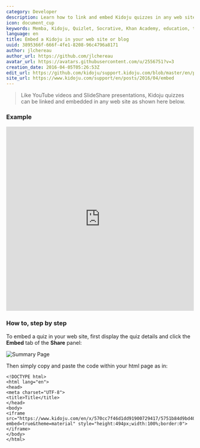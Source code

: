 ```yaml
---
category: Developer
description: Learn how to link and embed Kidoju quizzes in any web site like a YouTube video,
icon: document_cup
keywords: Memba, Kidoju, Quizlet, Socrative, Khan Academy, education, tablets, teach, learn, knowledge, quiz, test, link, embed
language: en
title: Embed a Kidoju in your web site or blog
uuid: 3895366f-666f-4fe1-8208-96c4796a8171
author: jlchereau
author_url: https://github.com/jlchereau
avatar_url: https://avatars.githubusercontent.com/u/2556751?v=3
creation_date: 2016-04-05T05:26:53Z
edit_url: https://github.com/kidoju/support.kidoju.com/blob/master/en/posts/2016/embed.md
site_url: https://www.kidoju.com/support/en/posts/2016/04/embed
---
```

> Like YouTube videos and SlideShare presentations, Kidoju quizzes can be linked and embedded in any web site as shown here below.

### Example

<iframe src="https://www.kidoju.com/en/x/570cc7f46d1dd91900729417/5751b84d9bd40219006d83b1?embed=true&theme=default" style="height:494px;width:100%;border:0"></iframe>

### How to, step by step

To embed a quiz in your web site, first display the quiz details and click the **Embed** tab of the  **Share** panel:

![Summary Page](https://raw.githubusercontent.com/kidoju/support.kidoju.com/master/en/posts/2016/embed.png)

Then simply copy and paste the code within your html page as in: 

```
<!DOCTYPE html>
<html lang="en">
<head>
<meta charset="UTF-8">
<title>Title</title>
</head>
<body>
<iframe src="https://www.kidoju.com/en/x/570cc7f46d1dd91900729417/5751b84d9bd40219006d83b1?embed=true&theme=material" style="height:494px;width:100%;border:0"></iframe>
</body>
</html>
```

